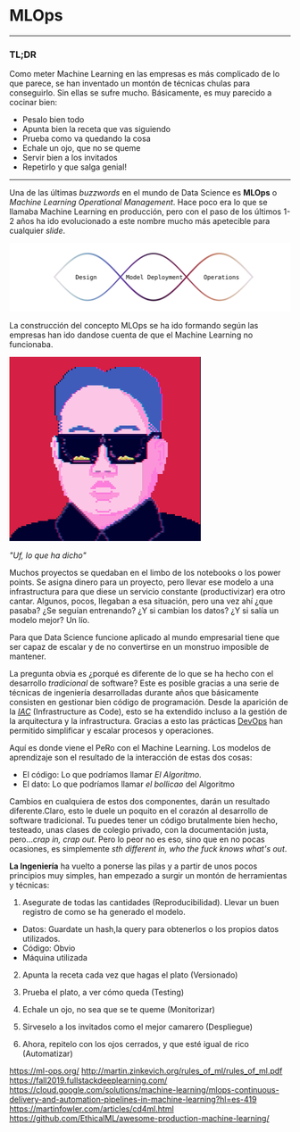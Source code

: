 # MLOps
***
### TL;DR

Como meter Machine Learning en las empresas es más complicado de lo que parece, se han inventado un montón de técnicas chulas para conseguirlo. Sin ellas se sufre mucho. Básicamente, es muy parecido a cocinar bien:

- Pesalo bien todo
- Apunta bien la receta que vas siguiendo
- Prueba como va quedando la cosa
- Echale un ojo, que no se queme
- Servir bien a los invitados
- Repetirlo y que salga genial!

---

Una de las últimas *buzzwords* en el mundo de Data Science es **MLOps** o *Machine Learning Operational Management*. Hace poco era lo que se llamaba Machine Learning en producción, pero con el paso de los últimos 1-2 años ha ido evolucionado a este nombre mucho más apetecible para cualquier *slide*.

![alt text](https://github.com/KaonToPion/mlops/blob/main/mlops.svg? "Ciclo MLOps")


La construcción del concepto MLOps se ha ido formando según las empresas han ido dandose cuenta de que el Machine Learning no funcionaba. 


![alt text](https://github.com/KaonToPion/mlops/blob/main/kim.gif? "Oh mama")

*"Uf, lo que ha dicho"*

Muchos proyectos se quedaban en el limbo de los notebooks o los power points. Se asigna dinero para un proyecto, pero llevar ese modelo a una infrastructura para que diese un servicio constante (productivizar) era otro cantar. Algunos, pocos, llegaban a esa situación, pero una vez ahí ¿que pasaba? ¿Se seguían entrenando? ¿Y si cambian los datos? ¿Y si salía un modelo mejor? Un lío.

Para que Data Science funcione aplicado al mundo empresarial tiene que ser capaz de escalar y de no convertirse en un monstruo imposible de mantener.

La pregunta obvia es ¿porqué es diferente de lo que se ha hecho con el desarrollo *tradicional* de software? 
Este es posible gracias a una serie de técnicas de ingeniería desarrolladas durante años que básicamente consisten en gestionar bien código de programación. Desde la aparición de la [*IAC*](https://en.wikipedia.org/wiki/Infrastructure_as_code) (Infrastructure as Code), esto se ha extendido incluso a la gestión de la arquitectura y la infrastructura. Gracias a esto las prácticas [DevOps](https://en.wikipedia.org/wiki/DevOps) han permitido simplificar y escalar procesos y operaciones.

Aquí es donde viene el PeRo con el Machine Learning. Los modelos de aprendizaje son el resultado de la interacción de estas dos cosas:

- El código: Lo que podríamos llamar *El Algoritmo*. 
- El dato: Lo que podríamos llamar *el bollicao* del Algoritmo

Cambios en cualquiera de estos dos componentes, darán un resultado diferente.Claro, esto le duele un poquito en el corazón al desarrollo de software tradicional. Tu puedes tener un código brutalmente bien hecho, testeado, unas clases de colegio privado, con la documentación justa, pero...*crap in, crap out*. Pero lo peor no es eso, sino que en no pocas ocasiones, es simplemente *sth different in, who the fuck knows what's out*. 



**La Ingeniería** ha vuelto a ponerse las pilas y a partir de unos pocos principios muy simples, han empezado a surgir un montón de herramientas y técnicas:


1. Asegurate de todas las cantidades (Reproducibilidad).
Llevar un buen registro de como se ha generado el modelo.
 - Datos: Guardate un hash,la query para obtenerlos o los propios datos utilizados.
 - Código: Obvio
 - Máquina utilizada

2. Apunta la receta cada vez que hagas el plato (Versionado)
 
3. Prueba el plato, a ver cómo queda (Testing)

4. Echale un ojo, no sea que se te queme (Monitorizar)

5. Sirveselo a los invitados como el mejor camarero (Despliegue)

5. Ahora, repitelo con los ojos cerrados, y que esté igual de rico (Automatizar)
 


https://ml-ops.org/
http://martin.zinkevich.org/rules_of_ml/rules_of_ml.pdf
https://fall2019.fullstackdeeplearning.com/
https://cloud.google.com/solutions/machine-learning/mlops-continuous-delivery-and-automation-pipelines-in-machine-learning?hl=es-419
https://martinfowler.com/articles/cd4ml.html
https://github.com/EthicalML/awesome-production-machine-learning/
